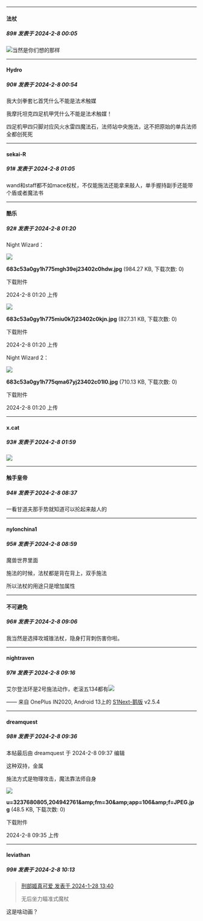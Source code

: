
*****

####  法杖  
##### 89#       发表于 2024-2-8 00:05

<img src="https://static.saraba1st.com/image/smiley/face2017/245.png" referrerpolicy="no-referrer">当然是你们想的那样


*****

####  Hydro  
##### 90#       发表于 2024-2-8 00:54

我大剑拳套匕首凭什么不能是法术触媒

我摩托坦克四足机甲凭什么不能是法术触媒！

四足机甲四只脚对应风火水雷四魔法石，法师站中央施法，这不把原始的单兵法师全都创死死


*****

####  sekai-R  
##### 91#       发表于 2024-2-8 01:05

wand和staff都不如mace权杖，不仅能施法还能拿来敲人，单手握持副手还能带个盾或者魔法书


*****

####  酷乐  
##### 92#       发表于 2024-2-8 01:20

Night Wizard：

<img src="https://img.saraba1st.com/forum/202402/08/012008deex5hqdqqxxddgd.jpg" referrerpolicy="no-referrer">

<strong>683c53a0gy1h775mgh39ej23402c0hdw.jpg</strong> (984.27 KB, 下载次数: 0)

下载附件

2024-2-8 01:20 上传

<img src="https://img.saraba1st.com/forum/202402/08/012008cquigwd893i0uua3.jpg" referrerpolicy="no-referrer">

<strong>683c53a0gy1h775miu0k7j23402c0kjn.jpg</strong> (827.31 KB, 下载次数: 0)

下载附件

2024-2-8 01:20 上传

Night Wizard 2：

<img src="https://img.saraba1st.com/forum/202402/08/012021fvy5j5e0yeq55sm8.jpg" referrerpolicy="no-referrer">

<strong>683c53a0gy1h775qma67yj23402c01l0.jpg</strong> (710.13 KB, 下载次数: 0)

下载附件

2024-2-8 01:20 上传


*****

####  x.cat  
##### 93#       发表于 2024-2-8 01:59

<img src="https://p.sda1.dev/15/7913daabceeac5e6390b37dde44d4d58/23-35-42-9150e4e5gy1g4pvy21stgj20g40eat9i.jpg" referrerpolicy="no-referrer">


*****

####  触手皇帝  
##### 94#       发表于 2024-2-8 08:37

一看甘道夫那手势就知道可以抡起来敲人的


*****

####  nylonchina1  
##### 95#       发表于 2024-2-8 08:59

魔兽世界里面

施法的时候，法杖都是背在背上，双手施法

所以法杖的用途只是增加属性


*****

####  不可避免  
##### 96#       发表于 2024-2-8 09:06

我当然是选择攻城锥法杖，隐身打背刺伤害你啦。


*****

####  nightraven  
##### 97#       发表于 2024-2-8 09:16

艾尔登法环是2号施法动作，老滚五134都有<img src="https://static.saraba1st.com/image/smiley/face2017/067.png" referrerpolicy="no-referrer">

—— 来自 OnePlus IN2020, Android 13上的 [S1Next-鹅版](https://github.com/ykrank/S1-Next/releases) v2.5.4


*****

####  dreamquest  
##### 98#       发表于 2024-2-8 09:36

 本帖最后由 dreamquest 于 2024-2-8 09:37 编辑 

这种双持，金属

施法方式是物理攻击，魔法靠法师自身

<img src="https://img.saraba1st.com/forum/202402/08/093557lhgzg0n848g1b8r1.jpg" referrerpolicy="no-referrer">

<strong>u=3237680805,204942761&amp;amp;fm=30&amp;amp;app=106&amp;amp;f=JPEG.jpg</strong> (48.5 KB, 下载次数: 0)

下载附件

2024-2-8 09:35 上传


*****

####  leviathan  
##### 99#       发表于 2024-2-8 10:13

<blockquote><a href="httphttps://bbs.saraba1st.com/2b/forum.php?mod=redirect&amp;goto=findpost&amp;pid=63804234&amp;ptid=2169891" target="_blank">刑部姬真可爱 发表于 2024-1-28 13:40</a>

无后坐力瞄准式魔杖</blockquote>
这是啥动画？

